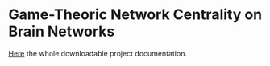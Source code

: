 # Game-Theoric Network Centrality on Brain Networks
<a href="https://melmellogarage.xyz/thesis/master-thesis-melloni-giulio.pdf" target="_blank">Here</a> the whole downloadable project documentation.
